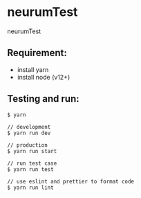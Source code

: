 # neurumTest

neurumTest

## Requirement:
 - install yarn
 - install node (v12+)

## Testing and run:
```
$ yarn

// development
$ yarn run dev

// production
$ yarn run start

// run test case
$ yarn run test

// use eslint and prettier to format code
$ yarn run lint
```